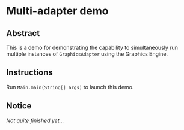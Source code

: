 # Multi-adapter demo

## Abstract

This is a demo for demonstrating the capability to simultaneously run multiple instances of `GraphicsAdapter` using the Graphics Engine.

## Instructions

Run `Main.main(String[] args)` to launch this demo.

## Notice

*Not quite finished yet...*